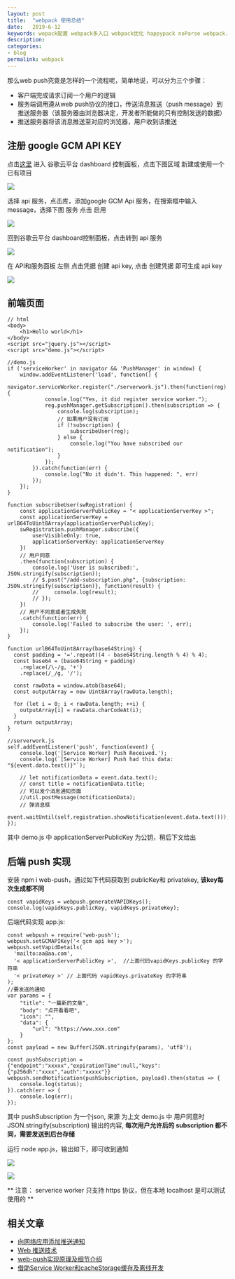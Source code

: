 ```yaml
---
layout: post
title:  "webpack 使用总结"
date:   2019-6-12
keywords: wepack配置 webpack多入口 webpack优化 happypack noParse webpack.DllPlugin mini-css-extract-plugin html-webpack-plugin
description:
categories:
- blog
permalink: webpack
---
```



那么web push究竟是怎样的一个流程呢，简单地说，可以分为三个步骤：

- 客户端完成请求订阅一个用户的逻辑
- 服务端调用遵从web push协议的接口，传送消息推送（push message）到推送服务器（该服务器由浏览器决定，开发者所能做的只有控制发送的数据）
- 推送服务器将该消息推送至对应的浏览器，用户收到该推送



## 注册 google GCM API KEY

点击[这里](https://console.cloud.google.com/) 进入 谷歌云平台 dashboard 控制面板，点击下图区域 新建或使用一个已有项目

![](http://coolnuanfeng.github.io/assets/images/20190124151146.png)

选择 api 服务，点击库，添加google GCM Api 服务，在搜索框中输入 message，选择下图 服务 点击 启用

![](http://coolnuanfeng.github.io/assets/images/20190124151654.png)


回到谷歌云平台 dashboard控制面板，点击转到 api 服务

![](http://coolnuanfeng.github.io/assets/images/20190124151900.png)


在 API和服务面板 左侧 点击凭据 创建 api key, 点击 创建凭据 即可生成 api key

![](http://coolnuanfeng.github.io/assets/images/20190124152100.png)


## 前端页面

    // html
    <body>
        <h1>Hello world</h1>
    </body>
    <script src="jquery.js"></script>
    <script src="demo.js"></script>

    //demo.js
    if ('serviceWorker' in navigator && 'PushManager' in window) {
        window.addEventListener('load', function() {
            navigator.serviceWorker.register("./serverwork.js").then(function(reg){
                console.log("Yes, it did register service worker.");
                reg.pushManager.getSubscription().then(subscription => {
                    console.log(subscription);
                    // 如果用户没有订阅
                    if (!subscription) {
                        subscribeUser(reg);
                    } else {
                        console.log("You have subscribed our notification");
                    }
                });
            }).catch(function(err) {
                console.log("No it didn't. This happened: ", err)
            });
        });
    }

    function subscribeUser(swRegistration) {
        const applicationServerPublicKey = "< applicationServerKey >";
        const applicationServerKey = urlB64ToUint8Array(applicationServerPublicKey);
        swRegistration.pushManager.subscribe({
            userVisibleOnly: true,
            applicationServerKey: applicationServerKey
        })
        // 用户同意
        .then(function(subscription) {
            console.log('User is subscribed:', JSON.stringify(subscription));
            // $.post("/add-subscription.php", {subscription: JSON.stringify(subscription)}, function(result) {
            //     console.log(result);
            // });
        })
        // 用户不同意或者生成失败
        .catch(function(err) {
            console.log('Failed to subscribe the user: ', err);
        });
    }

    function urlB64ToUint8Array(base64String) {
      const padding = '='.repeat((4 - base64String.length % 4) % 4);
      const base64 = (base64String + padding)
        .replace(/\-/g, '+')
        .replace(/_/g, '/');

      const rawData = window.atob(base64);
      const outputArray = new Uint8Array(rawData.length);

      for (let i = 0; i < rawData.length; ++i) {
        outputArray[i] = rawData.charCodeAt(i);
      }
      return outputArray;
    }

    //serverwork.js
    self.addEventListener('push', function(event) {
        console.log('[Service Worker] Push Received.');
        console.log(`[Service Worker] Push had this data: "${event.data.text()}"`);

        // let notificationData = event.data.text();
        // const title = notificationData.title;
        // 可以发个消息通知页面
        //util.postMessage(notificationData);
        // 弹消息框
        event.waitUntil(self.registration.showNotification(event.data.text()));
    });



其中 demo.js 中 applicationServerPublicKey 为公钥，稍后下文给出



## 后端 push 实现

安装 npm i web-push，通过如下代码获取到 publicKey和 privatekey, **该key每次生成都不同**

    const vapidKeys = webpush.generateVAPIDKeys();
    console.log(vapidKeys.publicKey, vapidKeys.privateKey);


后端代码实现 app.js:

    const webpush = require('web-push');
    webpush.setGCMAPIKey('< gcm api key >');
    webpush.setVapidDetails(
      'mailto:aa@aa.com',
      '< applicationServerPublicKey >',  //上面代码vapidKeys.publicKey 的字符串
      '< privateKey >' // 上面代码 vapidKeys.privateKey 的字符串
    );
    //要发送的通知
    var params = {
        "title": "一篇新的文章",
        "body": "点开看看吧",
        "icon": "",
        "data": {
            "url": "https://www.xxx.com"
        }
    };
    const payload = new Buffer(JSON.stringify(params), 'utf8');

    const pushSubscription = {"endpoint":"xxxxx","expirationTime":null,"keys":{"p256dh":"xxxx","auth":"xxxxx"}}
    webpush.sendNotification(pushSubscription, payload).then(status => {
        console.log(status);
    }).catch(err => {
        console.log(err);
    });


其中 pushSubscription 为一个json, 来源 为上文 demo.js 中 用户同意时 JSON.stringify(subscription) 输出的内容, **每次用户允许后的 subscription 都不同，需要发送到后台存储**


运行 node app.js，输出如下，即可收到通知

![](http://coolnuanfeng.github.io/assets/images/20190124154623.png)

![](http://coolnuanfeng.github.io/assets/images/20190124154154.png)



** 注意： serverice worker 只支持 https 协议，但在本地 localhost 是可以测试使用的 **


## 相关文章

- [向网络应用添加推送通知](https://developers.google.com/web/fundamentals/codelabs/push-notifications/?hl=zh-cn)
- [Web 推送技术](https://www.villainhr.com/page/2017/01/08/Web%20%E6%8E%A8%E9%80%81%E6%8A%80%E6%9C%AF)
- [
web-push实现原理及细节介绍](https://segmentfault.com/a/1190000013061924)
- [借助Service Worker和cacheStorage缓存及离线开发](https://www.zhangxinxu.com/wordpress/2017/07/service-worker-cachestorage-offline-develop/)
